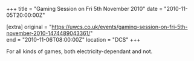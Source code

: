 +++
title = "Gaming Session on Fri 5th November 2010"
date = "2010-11-05T20:00:00Z"

[extra]
original = "https://uwcs.co.uk/events/gaming-session-on-fri-5th-november-2010-1474489043361/"    
end = "2010-11-06T08:00:00Z"
location = "DCS"
+++

For all kinds of games, both electricity-dependant and not.

